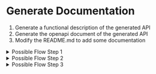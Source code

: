 # Generate Documentation

1. Generate a functional description of the generated API
2. Generate the openapi document of the generated API
3. Modify the README.md to add some documentation


<details>

<summary>Possible Flow Step 1</summary>

1. Open views.py

2. Highlight get_vms method

3. Select the option you prefer:
  * For a method. (inline) Prompt : “generate doc for this method”
  
  * For a class. (inline) Prompt : “generate doc for this class”

  * For simple and “standard” needs, juste type “/doc”.

</details>

<details>

<summary>Possible Flow Step 2</summary>

1. GH Copilot is not the right tool to do that

</details>

<details>

<summary>Possible Flow Step 3</summary>

1. Open Readme.md

2. Review auto completion suggestion

</details>